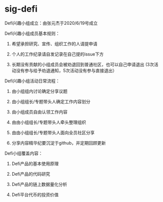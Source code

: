 # sig-defi

Defi兴趣小组成立：由张元杰于2020/6/19号成立

Defi兴趣小组成员基本规则：

1. 希望承担研究、宣传、组织工作的人请提申请

2. 个人的工作纪录请自发记录在自己提的issue下方

3. 长期没有贡献的小组成员会被劝退回到普通社区，也可以自己申请退出 (3次活动没有参与给予劝退通知，5次活动没有参与直接退出）

Defi兴趣小组活动日常流程：

1. 由小组组内讨论确定分享议题

2. 由小组组长/专题带头人确定工作内容划分

3. 由小组成员自由认领工作内容

4. 由由小组组长/专题带头人牵头整理组织

5. 由由小组组长/专题带头人面向全员社区分享

6. 分享内容精华纪要沉淀于github，并定期回顾更新

Defi小组覆盖内容：

1. Defi产品的基本使用原理

2. Defi产品的代码研究

3. Defi产品的链上数据量化分析

4. Defi平台代币的投资价值

